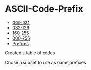# ASCII-Code-Prefix

- [000-031](ASCII-Table-000-031.md)
- [032-126](ASCII-Table-032-126.md)
- [160-255](ASCII-Table-160-255.md)
- [000-255](ASCII-Table-000-255.md)
- [Prefixes](ASCII-Code-Prefixes.md)

Created a table of codes

Chose a subset to use as name prefixes
